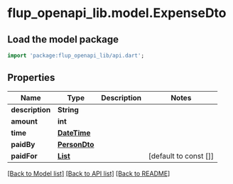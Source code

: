 # flup_openapi_lib.model.ExpenseDto

## Load the model package
```dart
import 'package:flup_openapi_lib/api.dart';
```

## Properties
Name | Type | Description | Notes
------------ | ------------- | ------------- | -------------
**description** | **String** |  | 
**amount** | **int** |  | 
**time** | [**DateTime**](DateTime.md) |  | 
**paidBy** | [**PersonDto**](PersonDto.md) |  | 
**paidFor** | [**List<PersonDto>**](PersonDto.md) |  | [default to const []]

[[Back to Model list]](../README.md#documentation-for-models) [[Back to API list]](../README.md#documentation-for-api-endpoints) [[Back to README]](../README.md)


